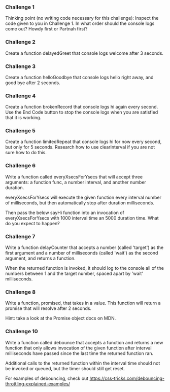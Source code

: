 ### Challenge 1

Thinking point (no writing code necessary for this challenge): Inspect the code given to you in Challenge 1. In what order should the console logs come out? Howdy first or Partnah first?

### Challenge 2

Create a function delayedGreet that console logs welcome after 3 seconds.

### Challenge 3

Create a function helloGoodbye that console logs hello right away, and good bye after 2 seconds.

### Challenge 4

Create a function brokenRecord that console logs hi again every second. Use the End Code button to stop the console logs when you are satisfied that it is working.

### Challenge 5

Create a function limitedRepeat that console logs hi for now every second, but only for 5 seconds. Research how to use clearInterval if you are not sure how to do this.

### Challenge 6

Write a function called everyXsecsForYsecs that will accept three arguments: a function func, a number interval, and another number duration.

everyXsecsForYsecs will execute the given function every interval number of milliseconds, but then automatically stop after duration milliseconds.

Then pass the below sayHi function into an invocation of everyXsecsForYsecs with 1000 interval time an 5000 duration time.
What do you expect to happen?

### Challenge 7

Write a function delayCounter that accepts a number (called 'target') as the first argument and a number of milliseconds (called 'wait') as the second argument, and returns a function.

When the returned function is invoked, it should log to the console all of the numbers between 1 and the target number, spaced apart by 'wait' milliseconds.

### Challenge 8

Write a function, promised, that takes in a value. This function will return a promise that will resolve after 2 seconds.

Hint: take a look at the Promise object docs on MDN.

### Challenge 10

Write a function called debounce that accepts a function and returns a new function that only allows invocation of the given function after interval milliseconds have passed since the last time the returned function ran.

Additional calls to the returned function within the interval time should not be invoked or queued, but the timer should still get reset.

For examples of debouncing, check out https://css-tricks.com/debouncing-throttling-explained-examples/
